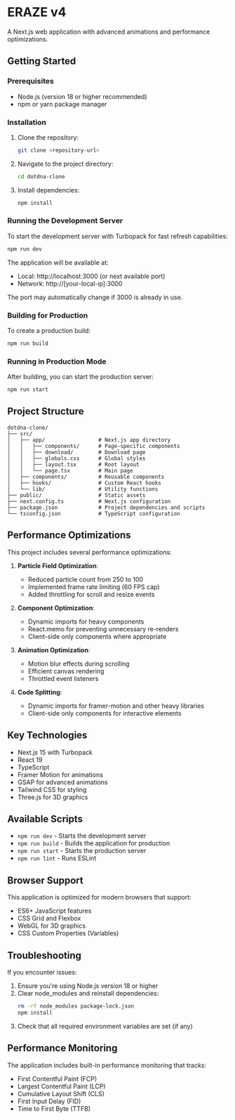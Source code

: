 # ERAZE v4


A Next.js web application with advanced animations and performance optimizations.

## Getting Started

### Prerequisites

- Node.js (version 18 or higher recommended)
- npm or yarn package manager

### Installation

1. Clone the repository:
   ```bash
   git clone <repository-url>
   ```

2. Navigate to the project directory:
   ```bash
   cd dotdna-clone
   ```

3. Install dependencies:
   ```bash
   npm install
   ```

### Running the Development Server

To start the development server with Turbopack for fast refresh capabilities:

```bash
npm run dev
```

The application will be available at:
- Local: http://localhost:3000 (or next available port)
- Network: http://[your-local-ip]:3000

The port may automatically change if 3000 is already in use.

### Building for Production

To create a production build:

```bash
npm run build
```

### Running in Production Mode

After building, you can start the production server:

```bash
npm run start
```

## Project Structure

```
dotdna-clone/
├── src/
│   ├── app/                 # Next.js app directory
│   │   ├── components/      # Page-specific components
│   │   ├── download/        # Download page
│   │   ├── globals.css      # Global styles
│   │   ├── layout.tsx       # Root layout
│   │   └── page.tsx         # Main page
│   ├── components/          # Reusable components
│   ├── hooks/               # Custom React hooks
│   └── lib/                 # Utility functions
├── public/                  # Static assets
├── next.config.ts           # Next.js configuration
├── package.json             # Project dependencies and scripts
└── tsconfig.json            # TypeScript configuration
```

## Performance Optimizations

This project includes several performance optimizations:

1. **Particle Field Optimization**: 
   - Reduced particle count from 250 to 100
   - Implemented frame rate limiting (60 FPS cap)
   - Added throttling for scroll and resize events

2. **Component Optimization**:
   - Dynamic imports for heavy components
   - React.memo for preventing unnecessary re-renders
   - Client-side only components where appropriate

3. **Animation Optimization**:
   - Motion blur effects during scrolling
   - Efficient canvas rendering
   - Throttled event listeners

4. **Code Splitting**:
   - Dynamic imports for framer-motion and other heavy libraries
   - Client-side only components for interactive elements

## Key Technologies

- Next.js 15 with Turbopack
- React 19
- TypeScript
- Framer Motion for animations
- GSAP for advanced animations
- Tailwind CSS for styling
- Three.js for 3D graphics

## Available Scripts

- `npm run dev` - Starts the development server
- `npm run build` - Builds the application for production
- `npm run start` - Starts the production server
- `npm run lint` - Runs ESLint

## Browser Support

This application is optimized for modern browsers that support:
- ES6+ JavaScript features
- CSS Grid and Flexbox
- WebGL for 3D graphics
- CSS Custom Properties (Variables)

## Troubleshooting

If you encounter issues:

1. Ensure you're using Node.js version 18 or higher
2. Clear node_modules and reinstall dependencies:
   ```bash
   rm -rf node_modules package-lock.json
   npm install
   ```
3. Check that all required environment variables are set (if any)

## Performance Monitoring

The application includes built-in performance monitoring that tracks:
- First Contentful Paint (FCP)
- Largest Contentful Paint (LCP)
- Cumulative Layout Shift (CLS)
- First Input Delay (FID)
- Time to First Byte (TTFB)
